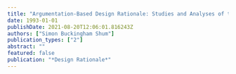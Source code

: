 ```yaml
---
title: "Argumentation-Based Design Rationale: Studies and Analyses of the Authoring Process"
date: 1993-01-01
publishDate: 2021-08-20T12:06:01.816243Z
authors: ["Simon Buckingham Shum"]
publication_types: ["2"]
abstract: ""
featured: false
publication: "*Design Rationale*"
---
```


